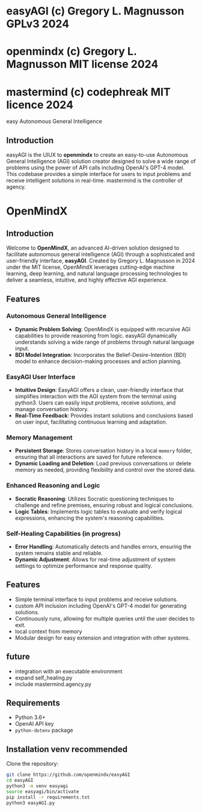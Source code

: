 # easyAGI (c) Gregory L. Magnusson GPLv3 2024
# openmindx (c) Gregory L. Magnusson MIT license 2024
# mastermind (c) codephreak MIT licence 2024

easy Autonomous General Intelligence

## Introduction

easyAGI is the UIUX to **openmindx** to create an easy-to-use Autonomous General Intelligence (AGI) solution creator designed to solve a wide range of problems using the power of API calls including OpenAI's GPT-4 model. This codebase provides a simple interface for users to input problems and receive intelligent solutions in real-time. mastermind is the controller of agency.


# OpenMindX

## Introduction

Welcome to **OpenMindX**, an advanced AI-driven solution designed to facilitate autonomous general intelligence (AGI) through a sophisticated and user-friendly interface, **easyAGI**. Created by Gregory L. Magnusson in 2024 under the MIT license, OpenMindX leverages cutting-edge machine learning, deep learning, and natural language processing technologies to deliver a seamless, intuitive, and highly effective AGI experience.

## Features

### Autonomous General Intelligence
- **Dynamic Problem Solving**: OpenMindX is equipped with recursive AGI capabilities to provide reasoning from logic. easyAGI dynamically understands solving a wide range of problems through natural language input.
- **BDI Model Integration**: Incorporates the Belief-Desire-Intention (BDI) model to enhance decision-making processes and action planning.

### EasyAGI User Interface
- **Intuitive Design**: EasyAGI offers a clean, user-friendly interface that simplifies interaction with the AGI system from the terminal using python3. Users can easily input problems, receive solutions, and manage conversation history.
- **Real-Time Feedback**: Provides instant solutions and conclusions based on user input, facilitating continuous learning and adaptation.

### Memory Management
- **Persistent Storage**: Stores conversation history in a local `memory` folder, ensuring that all interactions are saved for future reference.
- **Dynamic Loading and Deletion**: Load previous conversations or delete memory as needed, providing flexibility and control over the stored data.

### Enhanced Reasoning and Logic
- **Socratic Reasoning**: Utilizes Socratic questioning techniques to challenge and refine premises, ensuring robust and logical conclusions.
- **Logic Tables**: Implements logic tables to evaluate and verify logical expressions, enhancing the system's reasoning capabilities.

### Self-Healing Capabilities (in progress)
- **Error Handling**: Automatically detects and handles errors, ensuring the system remains stable and reliable.
- **Dynamic Adjustment**: Allows for real-time adjustment of system settings to optimize performance and response quality.

## Features

- Simple terminal interface to input problems and receive solutions.
- custom API inclusion including OpenAI's GPT-4 model for generating solutions.
- Continuously runs, allowing for multiple queries until the user decides to exit.
- local context from memory
- Modular design for easy extension and integration with other systems.

## future

- integration with an executable environment
- expand self_healing.py
- include mastermind.agency.py

## Requirements

- Python 3.6+
- OpenAI API key
- `python-dotenv` package

## Installation venv recommended

Clone the repository:
   ```bash
   git clone https://github.com/openmindx/easyAGI
   cd easyAGI
   python3 -m venv easyagi
   source easyagi/bin/activate
   pip install -r requirements.txt
   python3 easyAGI.py
   ```

